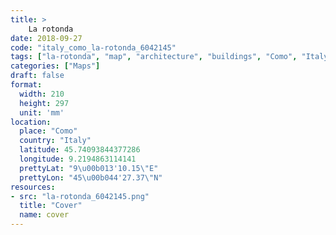 ```yaml
---
title: > 
    La rotonda
date: 2018-09-27
code: "italy_como_la-rotonda_6042145"
tags: ["la-rotonda", "map", "architecture", "buildings", "Como", "Italy"]
categories: ["Maps"]
draft: false
format:
  width: 210
  height: 297
  unit: 'mm'
location:
  place: "Como"
  country: "Italy"
  latitude: 45.74093844377286
  longitude: 9.2194863114141
  prettyLat: "9\u00b013'10.15\"E"
  prettyLon: "45\u00b044'27.37\"N"
resources:
- src: "la-rotonda_6042145.png"
  title: "Cover"
  name: cover
---
```

